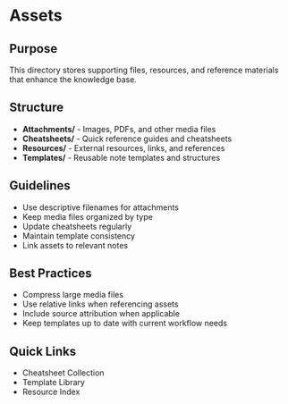 # Assets

## Purpose
This directory stores supporting files, resources, and reference materials that enhance the knowledge base.

## Structure
- **Attachments/** - Images, PDFs, and other media files
- **Cheatsheets/** - Quick reference guides and cheatsheets
- **Resources/** - External resources, links, and references
- **Templates/** - Reusable note templates and structures

## Guidelines
- Use descriptive filenames for attachments
- Keep media files organized by type
- Update cheatsheets regularly
- Maintain template consistency
- Link assets to relevant notes

## Best Practices
- Compress large media files
- Use relative links when referencing assets
- Include source attribution when applicable
- Keep templates up to date with current workflow needs

## Quick Links
- Cheatsheet Collection
- Template Library
- Resource Index
